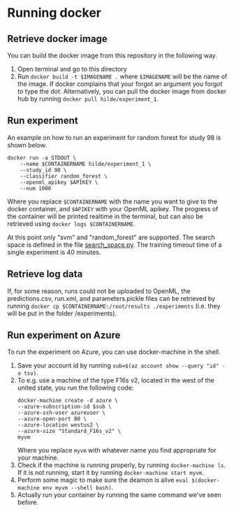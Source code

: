 # Running docker

## Retrieve docker image
You can build the docker image from this repository in the following way.
1. Open terminal and go to this directory
2. Run `docker build -t $IMAGENAME .` where `$IMAGENAME` will be the name of the image. If docker complains that your forgot an argument you forgot to type the dot.
Alternatively, you can pull the docker image from docker hub by running `docker pull hilde/experiment_1`.

## Run experiment
An example on how to run an experiment for random forest for study 98 is shown below.
```
docker run -a STDOUT \
    --name $CONTAINERNAME hilde/experiment_1 \
    --study_id 98 \
    --classifier random_forest \
    --openml_apikey $APIKEY \
    --num 1000
```
Where you replace `$CONTAINERNAME` with the name you want to give to the docker container, and `$APIKEY` with your OpenML apikey. The progress of the container will be printed realtime in the terminal, but can also be retrieved using `docker logs $CONTAINERNAME`.

At this point only "svm" and "random_forest" are supported. The search space is defined in the file [search_space.py](hyperimp/study/search_space.py). The training timeout time of a single experiment is 40 minutes.

## Retrieve log data
If, for some reason, runs could not be uploaded to OpenML, the predictions.csv, run.xml, and parameters.pickle files can be retrieved by running `docker cp $CONTAINERNAME:/root/results ./experiments` (i.e. they will be put in the folder /experiments).

## Run experiment on Azure
To run the experiment on Azure, you can use docker-machine in the shell.

1. Save your account id by running `sub=$(az account show --query "id" -o tsv)`.
2. To e.g. use a machine of the type F16s v2, located in the west of the united state, you run the following code:
    ```
    docker-machine create -d azure \
    --azure-subscription-id $sub \
    --azure-ssh-user azureuser \
    --azure-open-port 80 \
    --azure-location westus2 \
    --azure-size "Standard_F16s_v2" \
    myvm
    ```
    Where you replace `myvm` with whatever name you find appropriate for your machine.
3. Check if the machine is running properly, by running `docker-machine ls`. If it is not running, start it by running `docker-machine start myvm`.
4. Perform some magic to make sure the deamon is alive `eval $(docker-machine env myvm --shell bash)`.
5. Actually run your container by running the same command we've seen before.


